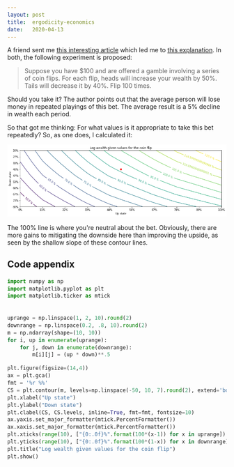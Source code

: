 ```yaml
---
layout: post
title:  ergodicity-economics
date:   2020-04-13
---
```


A friend sent me [this interesting article](https://jasoncollins.blog/2020/02/18/risk-and-loss-aversion-in-ergodicity-economics/) which led me to [this explanation](https://jasoncollins.blog/2020/01/22/ergodicity-economics-a-primer/). In both, the following experiment is proposed:

>Suppose you have $100 and are offered a gamble involving a series of coin flips. For each flip, heads will increase your wealth by 50%. Tails will decrease it by 40%. Flip 100 times.

Should you take it? The author points out that the average person will lose money in repeated playings of this bet. The average result is a 5% decline in wealth each period.

So that got me thinking: For what values is it appropriate to take this bet repeatedly? So, as one does, I calculated it:

![](/assets/ergodicity.png)

The 100% line is where you're neutral about the bet. Obviously, there are more gains to mitigating the downside here than improving the upside, as seen by the shallow slope of these contour lines.

## Code appendix

```python
import numpy as np
import matplotlib.pyplot as plt
import matplotlib.ticker as mtick


uprange = np.linspace(1, 2, 10).round(2)
downrange = np.linspace(0.2, .8, 10).round(2)
m = np.ndarray(shape=(10, 10))
for i, up in enumerate(uprange):
    for j, down in enumerate(downrange):
        m[i][j] = (up * down)**.5
```

```python
plt.figure(figsize=(14,4))
ax = plt.gca()
fmt = '%r %%'
CS = plt.contour(m, levels=np.linspace(-50, 10, 7).round(2), extend='both')
plt.xlabel("Up state")
plt.ylabel("Down state")
plt.clabel(CS, CS.levels, inline=True, fmt=fmt, fontsize=10)
ax.yaxis.set_major_formatter(mtick.PercentFormatter())
ax.xaxis.set_major_formatter(mtick.PercentFormatter())
plt.xticks(range(10), ["{0:.0f}%".format(100*(x-1)) for x in uprange])
plt.yticks(range(10), ["{0:.0f}%".format(100*(1-x)) for x in downrange])
plt.title("Log wealth given values for the coin flip")
plt.show()
```

